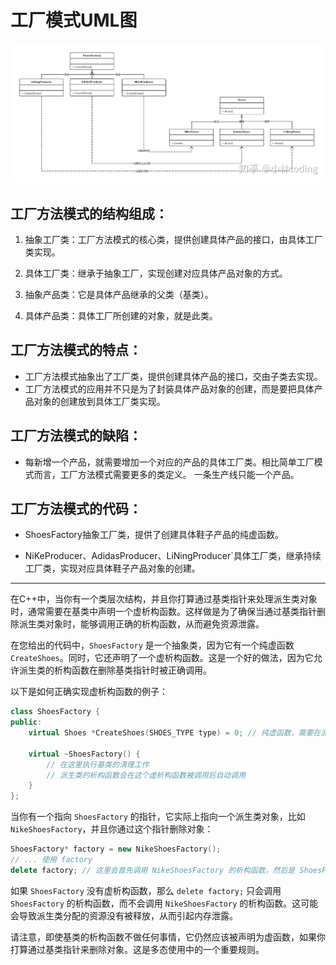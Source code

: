 # 工厂模式UML图
![This is an image](factory.jpg)
## 工厂方法模式的结构组成：

1. 抽象工厂类：工厂方法模式的核心类，提供创建具体产品的接口，由具体工厂类实现。

2. 具体工厂类：继承于抽象工厂，实现创建对应具体产品对象的方式。

3. 抽象产品类：它是具体产品继承的父类（基类）。

4. 具体产品类：具体工厂所创建的对象，就是此类。

## 工厂方法模式的特点：

* 工厂方法模式抽象出了工厂类，提供创建具体产品的接口，交由子类去实现。
* 工厂方法模式的应用并不只是为了封装具体产品对象的创建，而是要把具体产品对象的创建放到具体工厂类实现。
## 工厂方法模式的缺陷：

* 每新增一个产品，就需要增加一个对应的产品的具体工厂类。相比简单工厂模式而言，工厂方法模式需要更多的类定义。
一条生产线只能一个产品。
## 工厂方法模式的代码：

* ShoesFactory抽象工厂类，提供了创建具体鞋子产品的纯虚函数。

* NiKeProducer、AdidasProducer、LiNingProducer`具体工厂类，继承持续工厂类，实现对应具体鞋子产品对象的创建。

___

在C++中，当你有一个类层次结构，并且你打算通过基类指针来处理派生类对象时，通常需要在基类中声明一个虚析构函数。这样做是为了确保当通过基类指针删除派生类对象时，能够调用正确的析构函数，从而避免资源泄露。

在您给出的代码中，`ShoesFactory` 是一个抽象类，因为它有一个纯虚函数 `CreateShoes`。同时，它还声明了一个虚析构函数。这是一个好的做法，因为它允许派生类的析构函数在删除基类指针时被正确调用。

以下是如何正确实现虚析构函数的例子：

```cpp
class ShoesFactory {
public:
    virtual Shoes *CreateShoes(SHOES_TYPE type) = 0; // 纯虚函数，需要在派生类中实现

    virtual ~ShoesFactory() {
        // 在这里执行基类的清理工作
        // 派生类的析构函数会在这个虚析构函数被调用后自动调用
    }
};
```

当你有一个指向 `ShoesFactory` 的指针，它实际上指向一个派生类对象，比如 `NikeShoesFactory`，并且你通过这个指针删除对象：

```cpp
ShoesFactory* factory = new NikeShoesFactory();
// ... 使用 factory
delete factory; // 这里会首先调用 NikeShoesFactory 的析构函数，然后是 ShoesFactory 的析构函数
```

如果 `ShoesFactory` 没有虚析构函数，那么 `delete factory;` 只会调用 `ShoesFactory` 的析构函数，而不会调用 `NikeShoesFactory` 的析构函数。这可能会导致派生类分配的资源没有被释放，从而引起内存泄露。

请注意，即使基类的析构函数不做任何事情，它仍然应该被声明为虚函数，如果你打算通过基类指针来删除对象。这是多态使用中的一个重要规则。